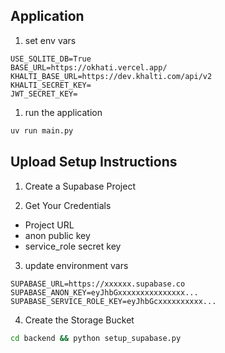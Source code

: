 
## Application

1. set env vars

```
USE_SQLITE_DB=True
BASE_URL=https://okhati.vercel.app/
KHALTI_BASE_URL=https://dev.khalti.com/api/v2
KHALTI_SECRET_KEY=
JWT_SECRET_KEY=
```

1. run the application

```sh
uv run main.py
```

## Upload Setup Instructions

1. Create a Supabase Project

2. Get Your Credentials

- Project URL
- anon public key
- service_role secret key

3. update environment vars

```env
SUPABASE_URL=https://xxxxxx.supabase.co
SUPABASE_ANON_KEY=eyJhbGxxxxxxxxxxxxxxx...
SUPABASE_SERVICE_ROLE_KEY=eyJhbGcxxxxxxxxxx...
```

4. Create the Storage Bucket

```sh
cd backend && python setup_supabase.py
```
